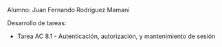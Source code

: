 Alumno: Juan Fernando Rodríguez Mamani

Desarrollo de tareas:
- Tarea AC 8.1 - Autenticación, autorización, y mantenimiento de sesión
